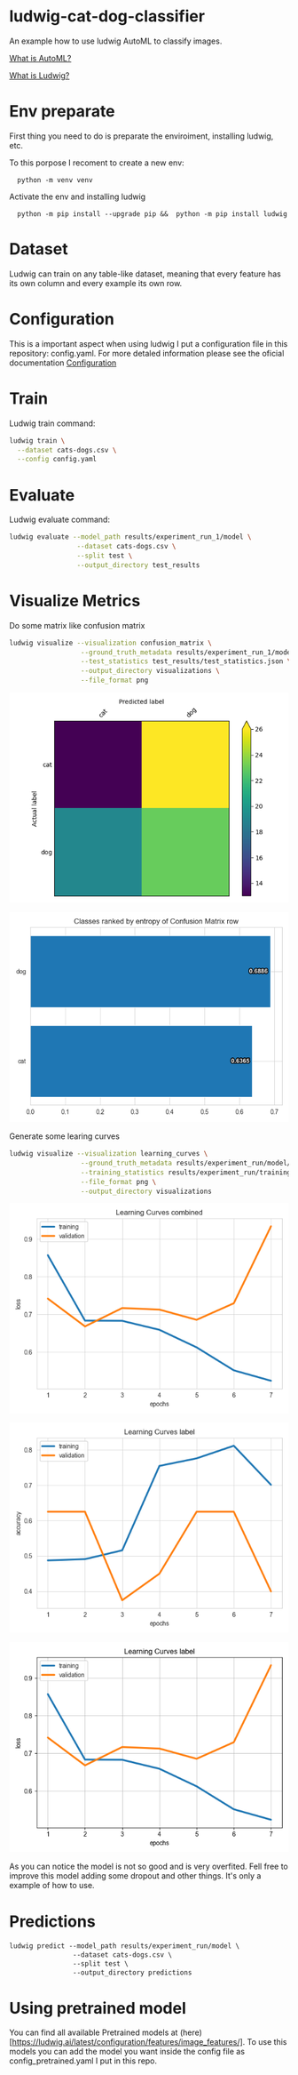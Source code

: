 # ludwig-cat-dog-classifier
An example how to use ludwig AutoML to classify images.

[What is AutoML?](https://en.wikipedia.org/wiki/Automated_machine_learning)

[What is Ludwig?](https://ludwig.ai/late)

# Env preparate
First thing you need to do is preparate the enviroiment, installing ludwig, etc.

To this porpose I recoment to create a new env:
```
  python -m venv venv
```

Activate the env and installing ludwig
```
  python -m pip install --upgrade pip &&  python -m pip install ludwig
```
# Dataset

Ludwig can train on any table-like dataset, meaning that every feature has its own column and every example its own row.

# Configuration
This is a important aspect when using ludwig I put a configuration file in this repository: config.yaml. For more detaled information please see the oficial documentation [Configuration](https://ludwig.ai/latest/configuration/) 

# Train

Ludwig train command:
```bash
ludwig train \
  --dataset cats-dogs.csv \
  --config config.yaml
```
# Evaluate

Ludwig evaluate command:
```bash
ludwig evaluate --model_path results/experiment_run_1/model \
                 --dataset cats-dogs.csv \
                 --split test \
                 --output_directory test_results
```
# Visualize Metrics

Do some matrix like confusion matrix
```bash
ludwig visualize --visualization confusion_matrix \
                  --ground_truth_metadata results/experiment_run_1/model/training_set_metadata.json \
                  --test_statistics test_results/test_statistics.json \
                  --output_directory visualizations \
                  --file_format png
```
![alt text](./visualizations/confusion_matrix__label_top2.png)

![alt text](./visualizations/confusion_matrix_entropy__label_top2.png)

Generate some learing curves
```bash
ludwig visualize --visualization learning_curves \
                  --ground_truth_metadata results/experiment_run/model/training_set_metadata.json \
                  --training_statistics results/experiment_run/training_statistics.json \
                  --file_format png \
                  --output_directory visualizations
```
![alt text](./visualizations/learning_curves_combined_loss.png)

![alt text](./visualizations/learning_curves_label_accuracy.png)

![alt text](./visualizations/learning_curves_label_loss.png)


As you can notice the model is not so good and is very overfited. Fell free to improve this model adding some dropout and other things. It's only a example of how to use.


# Predictions
```
ludwig predict --model_path results/experiment_run/model \
                --dataset cats-dogs.csv \
                --split test \
                --output_directory predictions
```


# Using pretrained model 

You can find all available Pretrained models at (here)[https://ludwig.ai/latest/configuration/features/image_features/]. To use this models you can add the model you want inside the config file as config_pretrained.yaml I put in this repo.
